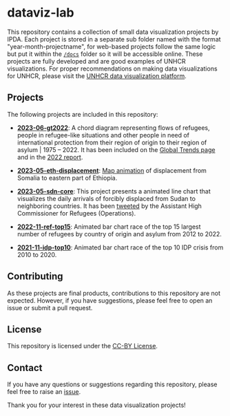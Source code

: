 # dataviz-lab

This repository contains a collection of small data visualization projects by IPDA. Each project is stored in a separate sub folder named with the format "year-month-projectname", for web-based projects follow the same logic but put it within the [`/docs`](https://github.com/unhcr-dataviz/dataviz-lab/tree/main/docs) folder so it will be accessible online. These projects are fully developed and are good examples of UNHCR visualizations. For proper recommendations on making data visualizations for UNHCR, please visit the [UNHCR data visualization platform](https://dataviz.unhcr.org/).

## Projects

The following projects are included in this repository:

- **[2023-06-gt2022](https://github.com/unhcr-dataviz/dataviz-lab/tree/main/2023-06-gt2022)**: A chord diagram representing flows of refugees, people in refugee-like situations and other people in need of international protection from their region of origin to their region of asylum | 1975 – 2022. It has been included on the [Global Trends page](https://www.unhcr.org/global-trends) and in the [2022 report](https://www.unhcr.org/global-trends-report-2022).

- **[2023-05-eth-displacement](https://github.com/unhcr-dataviz/dataviz-lab/tree/main/docs/2023-05-eth-displacement-animation)**: [Map animation](https://unhcr-dataviz.github.io/dataviz-lab/2023-05-eth-displacement-animation/) of displacement from Somalia to eastern part of Ethiopia. 

- **[2023-05-sdn-core](https://github.com/unhcr-dataviz/dataviz-lab/tree/main/2023-05-sdn-core)**: This project presents a animated line chart that visualizes the daily arrivals of forcibly displaced from Sudan to neighboring countries. It has been [tweeted](https://twitter.com/RaoufMazou/status/1658811750458744833?s=20) by the Assistant High Commissioner for Refugees (Operations).

- **[2022-11-ref-top15](https://github.com/unhcr-dataviz/dataviz-lab/tree/main/2022-11-ref-top15)**: Animated bar chart race of the top 15 largest number of refugees by country of origin and asylum from 2012 to 2022.

- **[2021-11-idp-top10](https://github.com/unhcr-dataviz/dataviz-lab/tree/main/2021-11-idp-top10)**: Animated bar chart race of the top 10 IDP crisis from 2010 to 2020.

## Contributing

As these projects are final products, contributions to this repository are not expected. However, if you have suggestions, please feel free to open an issue or submit a pull request.

## License

This repository is licensed under the [CC-BY License](https://github.com/unhcr-dataviz/dataviz-lab/blob/main/LICENSE.md).


## Contact

If you have any questions or suggestions regarding this repository, please feel free to raise an [issue](https://github.com/unhcr-dataviz/dataviz-lab/issues).

Thank you for your interest in these data visualization projects!

